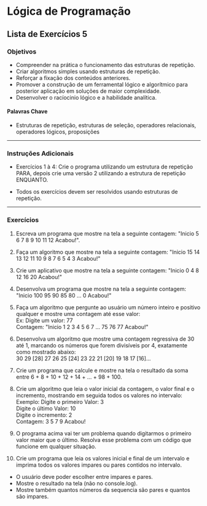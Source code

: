 # Lógica de Programação 
## Lista de Exercícios 5
### Objetivos
- Compreender na prática o funcionamento das estruturas de repetição.  
- Criar algoritmos simples usando estruturas de repetição. 
- Reforçar a fixação dos conteúdos anteriores. 
- Promover a construção de um ferramental lógico e algorítmico para posterior aplicação em soluções de maior complexidade.
- Desenvolver o racíocinio lógico e a habilidade analítica. 
#### Palavras Chave  
- Estruturas de repetição, estruturas de seleção, operadores relacionais, operadores lógicos, proposições
---
### Instruções Adicionais 
- Exercícios 1 à 4:
Crie o programa utilizando um estrutura de repetição PARA, depois crie uma versão 2 utilizando a estrutura de repetição ENQUANTO. 

- Todos os exercícios devem ser resolvidos usando estruturas de repetição. 
---
### Exercícios 
1. Escreva um programa que mostre na tela a seguinte contagem:
"Inicio 5 6 7 8 9 10 11 12 Acabou!". 

2. Faça um algoritmo que mostre na tela a seguinte contagem:
"Inicio 15 14 13 12 11 10 9 8 7 6 5 4 3 Acabou!" 

3. Crie um aplicativo que mostre na tela a seguinte contagem:
"Inicio 0 4 8 12 16 20 Acabou!" 

4. Desenvolva um programa que mostre na tela a seguinte contagem: "Inicio 100 95 90 85 80 ... 0 Acabou!"

5. Faça um algoritmo que pergunte ao usuário um número inteiro e positivo qualquer e mostre uma contagem até esse valor:  
Ex: Digite um valor: 77  
Contagem: "Inicio 1 2 3 4 5 6 7 ... 75 76 77 Acabou!" 

6. Desenvolva um algoritmo que mostre uma contagem regressiva de 30 até 1, marcando os números que forem divisíveis por 4, exatamente como mostrado abaixo:  
30 29 [28] 27 26 25 [24] 23 22 21 [20] 19 18 17 [16]...

7. Crie um programa que calcule e mostre na tela o resultado da soma entre 6 + 8 + 10 + 12 + 14 + ... + 98 + 100.

8. Crie um algoritmo que leia o valor inicial da contagem, o valor final e o incremento, mostrando em seguida todos os valores no intervalo:  
Exemplo: 
Digite o primeiro Valor: 3  
Digite o último Valor: 10  
Digite o incremento: 2  
Contagem: 3 5 7 9 Acabou!

9. O programa acima vai ter um problema quando digitarmos o primeiro valor maior que o último. Resolva esse problema com um código que funcione em qualquer situação.

10. Crie um programa que leia os valores inicial e final de um intervalo e imprima todos os valores impares ou pares contidos no intervalo. 
- O usuário deve poder escolher entre impares e pares.  
- Mostre o resultado na tela (não no console.log).
- Mostre também quantos números da sequencia são pares e quantos são impares. 